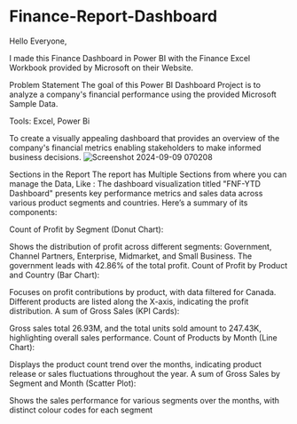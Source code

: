 # Finance-Report-Dashboard
Hello Everyone,

I made this Finance Dashboard in Power BI with the Finance Excel Workbook provided by Microsoft on their Website.

Problem Statement
The goal of this Power BI Dashboard Project is to analyze a company's financial performance using the provided Microsoft Sample Data.

Tools: Excel, Power Bi

To create a visually appealing dashboard that provides an overview of the company's financial metrics enabling stakeholders to make informed business decisions.
![Screenshot 2024-09-09 070208](https://github.com/user-attachments/assets/768ec399-00bc-47bf-b8cc-35f8a97e7f7f)


Sections in the Report
The report has Multiple Sections from where you can manage the Data, Like :
The dashboard visualization titled "FNF-YTD Dashboard" presents key performance metrics and sales data across various product segments and countries. Here’s a summary of its components:

Count of Profit by Segment (Donut Chart):

Shows the distribution of profit across different segments: Government, Channel Partners, Enterprise, Midmarket, and Small Business.
The government leads with 42.86% of the total profit.
Count of Profit by Product and Country (Bar Chart):

Focuses on profit contributions by product, with data filtered for Canada.
Different products are listed along the X-axis, indicating the profit distribution.
A sum of Gross Sales (KPI Cards):

Gross sales total 26.93M, and the total units sold amount to 247.43K, highlighting overall sales performance.
Count of Products by Month (Line Chart):

Displays the product count trend over the months, indicating product release or sales fluctuations throughout the year.
A sum of Gross Sales by Segment and Month (Scatter Plot):

Shows the sales performance for various segments over the months, with distinct colour codes for each segment
